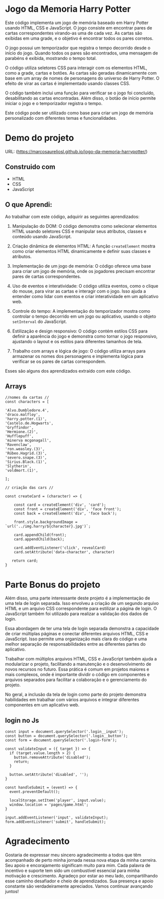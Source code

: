 # Jogo da Memoria Harry Potter

Este código implementa um jogo de memória baseado em Harry Potter usando HTML, CSS e JavaScript. O jogo consiste em encontrar pares de cartas correspondentes virando-as uma de cada vez. As cartas são exibidas em uma grade, e o objetivo é encontrar todos os pares corretos.

O jogo possui um temporizador que registra o tempo decorrido desde o início do jogo. Quando todos os pares são encontrados, uma mensagem de parabéns é exibida, mostrando o tempo total.

O código utiliza seletores CSS para interagir com os elementos HTML, como a grade, cartas e botões. As cartas são geradas dinamicamente com base em um array de nomes de personagens do universo de Harry Potter. O efeito de virar as cartas é implementado usando classes CSS.

O código também inclui uma função para verificar se o jogo foi concluído, desabilitando as cartas encontradas. Além disso, o botão de início permite iniciar o jogo e o temporizador registra o tempo.

Este código pode ser utilizado como base para criar um jogo de memória personalizado com diferentes temas e funcionalidades.

# Demo do projeto

URL: (https://marcosaureliosl.github.io/jogo-da-memoria-harrypotter/)

## Construido com 

* HTML 
* CSS
* JavaScript

## O que Aprendi:

Ao trabalhar com este código, adquirir as seguintes aprendizados:

1. Manipulação do DOM: O código demonstra como selecionar elementos HTML usando seletores CSS e manipular seus atributos, classes e conteúdo usando JavaScript.

2. Criação dinâmica de elementos HTML: A função `createElement` mostra como criar elementos HTML dinamicamente e definir suas classes e atributos.

3. Implementação de um jogo de memória: O código oferece uma base para criar um jogo de memória, onde os jogadores precisam encontrar pares de cartas correspondentes.

4. Uso de eventos e interatividade: O código utiliza eventos, como o clique do mouse, para virar as cartas e interagir com o jogo. Isso ajuda a entender como lidar com eventos e criar interatividade em um aplicativo web.

5. Controle do tempo: A implementação do temporizador mostra como controlar o tempo decorrido em um jogo ou aplicativo, usando o objeto `setInterval` do JavaScript.

6. Estilização e design responsivo: O código contém estilos CSS para definir a aparência do jogo e demonstra como tornar o jogo responsivo, ajustando o layout e os estilos para diferentes tamanhos de tela.

7. Trabalho com arrays e lógica de jogo: O código utiliza arrays para armazenar os nomes dos personagens e implementa lógica para verificar se os pares de cartas correspondem.

Esses são alguns dos aprendizados extraído com este código. 

## Arrays

```
//nomes da cartas //
const characters = [

'Alvo.Dumbledore.4',
'draco.malfloy',
'harry.potter.(1)',
'Castelo.de.Hogwarts',
'Gryffindor',
'Hermione.(2)',
'Hufflepuff',
'minerva mcgonagall',
'Ravenclaw',
'ron.weasley.(3)',
'Rúbeo.Hagrid.(3)',
'severo.snape.(3)',
'Sirius.Black.(1)',
'Slytherin',
'voldmort.(1)',

];

// criação das cars //

const createCard = (character) => {

    const card = createElement('div', 'card');
    const front = createElement('div', 'face front');
    const back = createElement('div', 'face back');

    front.style.backgroundImage = `url('../img.harry/${character}.jpg')`;

    card.appendChild(front);
    card.appendChild(back);

    card.addEventListener('click', revealCard)
    card.setAttribute('data-character', character)

   return card; 
}

```

# Parte Bonus do projeto

Além disso, uma parte interessante deste projeto é a implementação de uma tela de login separada. Isso envolveu a criação de um segundo arquivo HTML e um arquivo CSS correspondente para estilizar a página de login. O JavaScript também foi utilizado para realizar a validação dos dados de login.

Essa abordagem de ter uma tela de login separada demonstra a capacidade de criar múltiplas páginas e conectar diferentes arquivos HTML, CSS e JavaScript. Isso permite uma organização mais clara do código e uma melhor separação de responsabilidades entre as diferentes partes do aplicativo.

Trabalhar com múltiplos arquivos HTML, CSS e JavaScript também ajuda a modularizar o projeto, facilitando a manutenção e o desenvolvimento de novos recursos no futuro. Essa prática é comum em projetos maiores e mais complexos, onde é importante dividir o código em componentes e arquivos separados para facilitar a colaboração e o gerenciamento do projeto.

No geral, a inclusão da tela de login como parte do projeto demonstra habilidades em trabalhar com vários arquivos e integrar diferentes componentes em um aplicativo web.

## login no Js

```
const input = document.querySelector('.login__input');
const button = document.querySelector('.login__button');
const form = document.querySelector('.login-form');

const validateInput = ({ target }) => {
  if (target.value.length > 2) {
    button.removeAttribute('disabled');
    return;
  }

  button.setAttribute('disabled', '');
}

const handleSubmit = (event) => {
  event.preventDefault();

  localStorage.setItem('player', input.value);
  window.location = 'pages/game.html';
}

input.addEventListener('input', validateInput);
form.addEventListener('submit', handleSubmit);

```

# Agradecimento 

Gostaria de expressar meu sincero agradecimento a todos que têm acompanhado de perto minha jornada nessa nova etapa da minha carreira. Seu apoio e encorajamento significam muito para mim. Cada palavra de incentivo e suporte tem sido um combustível essencial para minha motivação e crescimento. Agradeço por estar ao meu lado, compartilhando esse caminho desafiador e cheio de aprendizados. Sua presença e apoio constante são verdadeiramente apreciados. Vamos continuar avançando juntos!
